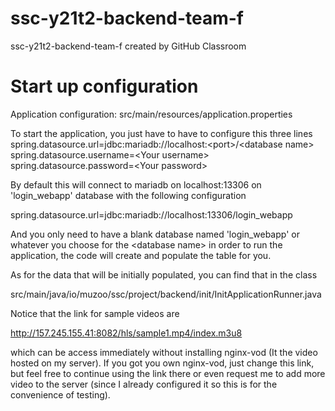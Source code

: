 # ssc-y21t2-backend-team-f
ssc-y21t2-backend-team-f created by GitHub Classroom
# Start up configuration
Application configuration: src/main/resources/application.properties

To start the application, you just have to have to configure this three lines <br>
spring.datasource.url=jdbc:mariadb://localhost:\<port\>/\<database name\> <br>
spring.datasource.username=\<Your username\> <br>
spring.datasource.password=\<Your password\> <br>
  
By default this will connect to mariadb on localhost:13306 on 'login_webapp' database
with the following configuration

spring.datasource.url=jdbc:mariadb://localhost:13306/login_webapp

And you only need to have a blank database named 'login_webapp' or whatever you choose for
the \<database name\> in order to run the application, the code will create and populate the table
for you.
  
As for the data that will be initially populated, you can find that in the class

src/main/java/io/muzoo/ssc/project/backend/init/InitApplicationRunner.java

Notice that the link for sample videos are 

http://157.245.155.41:8082/hls/sample1.mp4/index.m3u8

which can be access immediately without installing nginx-vod (It the video hosted on my server).
If you got you own nginx-vod, just change this link, but feel free to continue using the link there
or even request me to add more video to the server (since I already configured it so this is for the convenience
of testing).
